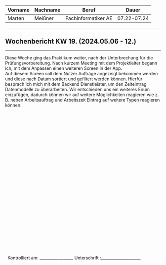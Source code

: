 #

| Vorname | Nachname | Beruf               | Dauer       |
| ------- | -------- | ------------------- | ----------- |
| Marten  | Meißner  | Fachinformatiker AE | 07.22-07.24 |
---

## Wochenbericht KW 19.  (2024.05.06 - 12.)

---

Diese Woche ging das Praktikum weiter, nach der Unterbrechung für die Prüfungsvorbereitung. Nach kurzem Meeting mit dem Projektleiter begann ich, mit dem Anpassen einen weiteren Screen in der App.        
Auf diesem Screen soll dem Nutzer Aufträge angezeigt bekommen werden und diese nach Datum sortiert und gefiltert werden können. Hierfür besprach ich mich mit dem Backend Dienstleister, um den Zeiteintrag Datenmodelle zu überarbeiten. Wir entschieden uns ein weiteres Enum einzufügen, dadurch können wir auf weitere Möglichkeiten reagieren wie z. B. neben Arbeitsauftrag und Arbeitszeit Eintrag auf weitere Typen reagieren können.       
&nbsp;
\
\
\
\
\
\
\
\
\
\
\
\
\
\
\
\
\
\
\
\
\
\
\
\
\
\
\
\
&nbsp;
Kontrolliert am: _________________ Unterschrift  :____________________
